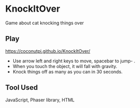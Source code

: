 # KnockItOver

Game about cat knocking things over

## Play

https://coconutpi.github.io/KnockItOver/

* Use arrow left and right keys to move, spacebar to jump- . 
* When you touch the object, it will fall with gravity.
* Knock things off as many as you can in 30 seconds.

##  Tool Used

JavaScript, Phaser library, HTML
